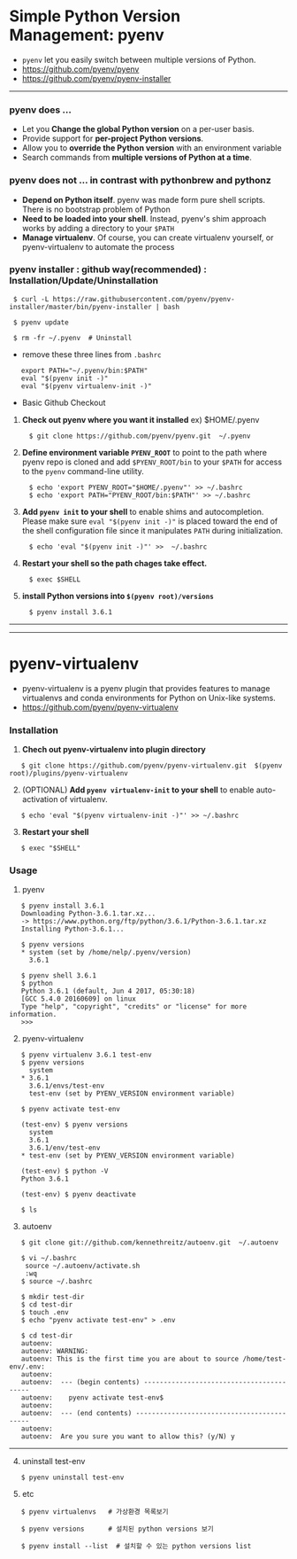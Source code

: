 # Simple Python Version Management:  pyenv
  - `pyenv` let you easily switch between multiple versions of Python. 
  - https://github.com/pyenv/pyenv 
  - https://github.com/pyenv/pyenv-installer
---

### pyenv does ...
* Let you **Change the global Python version** on a per-user basis.
* Provide support for **per-project Python versions**. 
* Allow you to **override the Python version** with an environment variable
* Search commands from **multiple versions of Python at a time**.

### pyenv does not ... in contrast with pythonbrew and pythonz
* **Depend on Python itself**. pyenv was made form pure shell scripts. There is no bootstrap problem of Python
* **Need to be loaded into your shell**. Instead, pyenv's shim approach works by adding a directory to your `$PATH`
* **Manage virtualenv**. Of course, you can create virtualenv yourself, or pyenv-virtualenv to automate the process

### pyenv installer : github way(recommended) : Installation/Update/Uninstallation
```
 $ curl -L https://raw.githubusercontent.com/pyenv/pyenv-installer/master/bin/pyenv-installer | bash

 $ pyenv update   

 $ rm -fr ~/.pyenv  # Uninstall
```
* remove these three lines from `.bashrc`
```
   export PATH="~/.pyenv/bin:$PATH"
   eval "$(pyenv init -)"
   eval "$(pyenv virtualenv-init -)"
```
* Basic Github Checkout
1. **Check out pyenv where you want it installed**  ex) $HOME/.pyenv
```
     $ git clone https://github.com/pyenv/pyenv.git  ~/.pyenv
```
2. **Define environment variable `PYENV_ROOT`** to point to the path where pyenv repo is cloned and add `$PYENV_ROOT/bin` to your `$PATH` for access to the `pyenv` command-line utility. 
```
     $ echo 'export PYENV_ROOT="$HOME/.pyenv"' >> ~/.bashrc
     $ echo 'export PATH="PYENV_ROOT/bin:$PATH"' >> ~/.bashrc
```
3. **Add `pyenv init` to your shell** to enable shims and autocompletion. Please make sure `eval "$(pyenv init -)"` is placed toward the end of the shell configuration file since it manipulates `PATH` during initialization.
```
     $ echo 'eval "$(pyenv init -)"' >>  ~/.bashrc
```
4. **Restart your shell so the path chages take effect.**
```
     $ exec $SHELL
```
5. **install Python versions into `$(pyenv root)/versions`**
```
     $ pyenv install 3.6.1
```
---
---

# pyenv-virtualenv
  * pyenv-virtualenv is a pyenv plugin that provides features to manage virtualenvs and conda environments for Python on Unix-like systems. 
  * https://github.com/pyenv/pyenv-virtualenv

### Installation
1. **Chech out pyenv-virtualenv into plugin directory**
```
   $ git clone https://github.com/pyenv/pyenv-virtualenv.git  $(pyenv root)/plugins/pyenv-virtualenv
```
2. (OPTIONAL) **Add `pyenv virtualenv-init` to your shell** to enable auto-activation of virtualenv. 
```
   $ echo 'eval "$(pyenv virtualenv-init -)"' >> ~/.bashrc
```
3. **Restart your shell**
```
   $ exec "$SHELL"
```

### Usage

1. pyenv
```
   $ pyenv install 3.6.1
   Downloading Python-3.6.1.tar.xz...
   -> https://www.python.org/ftp/python/3.6.1/Python-3.6.1.tar.xz
   Installing Python-3.6.1...

   $ pyenv versions
   * system (set by /home/nelp/.pyenv/version)
     3.6.1

   $ pyenv shell 3.6.1
   $ python
   Python 3.6.1 (default, Jun 4 2017, 05:30:18)
   [GCC 5.4.0 20160609] on linux
   Type "help", "copyright", "credits" or "license" for more information.
   >>>
```

2. pyenv-virtualenv

```
   $ pyenv virtualenv 3.6.1 test-env
   $ pyenv versions
     system
   * 3.6.1
     3.6.1/envs/test-env
     test-env (set by PYENV_VERSION environment variable)

   $ pyenv activate test-env

   (test-env) $ pyenv versions
     system
     3.6.1
     3.6.1/env/test-env
   * test-env (set by PYENV_VERSION environment variable)

   (test-env) $ python -V
   Python 3.6.1

   (test-env) $ pyenv deactivate

   $ ls 
```

3. autoenv

```
   $ git clone git://github.com/kennethreitz/autoenv.git  ~/.autoenv
   
   $ vi ~/.bashrc
    source ~/.autoenv/activate.sh
    :wq
   $ source ~/.bashrc
```
   
```
   $ mkdir test-dir
   $ cd test-dir
   $ touch .env
   $ echo "pyenv activate test-env" > .env
```

```
   $ cd test-dir
   autoenv:
   autoenv: WARNING:
   autoenv: This is the first time you are about to source /home/test-env/.env:
   autoenv:
   autoenv:  --- (begin contents) -----------------------------------------
   autoenv:    pyenv activate test-env$
   autoenv:  
   autoenv:  --- (end contents) -------------------------------------------
   autoenv:
   autoenv:  Are you sure you want to allow this? (y/N) y
```
--- 
4. uninstall test-env
```
   $ pyenv uninstall test-env
```

5. etc
```
   $ pyenv virtualenvs   # 가상환경 목록보기

   $ pyenv versions      # 설치된 python versions 보기

   $ pyenv install --list  # 설치할 수 있는 python versions list

```
